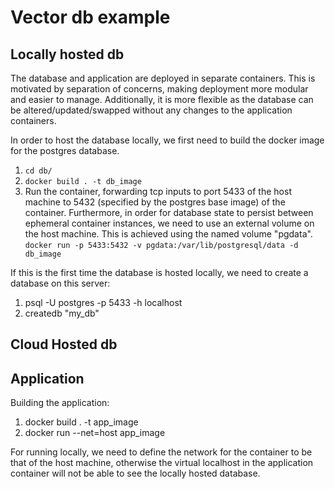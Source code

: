 # Vector db example

## Locally hosted db

The database and application are deployed in separate containers. This is motivated by separation of concerns, making deployment more modular and easier to manage. Additionally, it is more flexible as the database can be altered/updated/swapped without any changes to the application containers.

In order to host the database locally, we first need to build the docker image for the postgres database.
1. ``cd db/``
2. ``docker build . -t db_image``
3. Run the container, forwarding tcp inputs to port 5433 of the host machine to 5432 (specified by the postgres base image) of the container. Furthermore, in order for database state to persist between ephemeral container instances, we need to use an external volume on the host machine. This is achieved using the named volume "pgdata". ``docker run -p 5433:5432 -v pgdata:/var/lib/postgresql/data -d db_image``

If this is the first time the database is hosted locally, we need to create a database on this server:
1. psql -U postgres -p 5433 -h localhost
2. createdb "my_db"

## Cloud Hosted db

## Application

Building the application:
1. docker build . -t app_image
2. docker run --net=host app_image

For running locally, we need to define the network for the container to be that of the host machine, otherwise the virtual localhost in the application container will not be able to see the locally hosted database.
